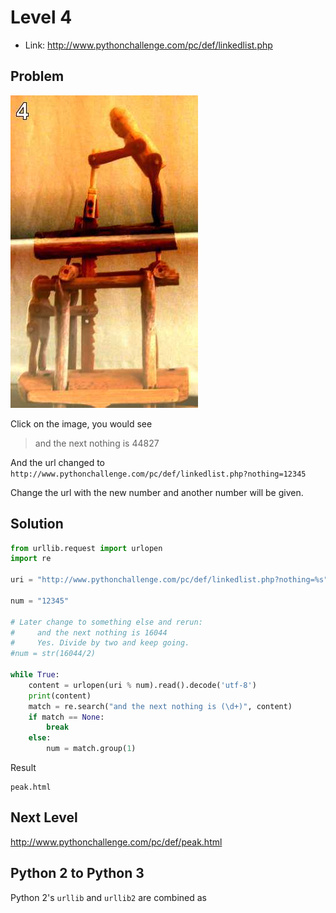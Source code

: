 # Level 4

- Link: http://www.pythonchallenge.com/pc/def/linkedlist.php

## Problem


![](images/chainsaw.jpg)

Click on the image, you would see


> and the next nothing is 44827
  
And the url changed to ``http://www.pythonchallenge.com/pc/def/linkedlist.php?nothing=12345``

Change the url with the new number and another number will be given.

## Solution


```python
from urllib.request import urlopen
import re

uri = "http://www.pythonchallenge.com/pc/def/linkedlist.php?nothing=%s"

num = "12345"

# Later change to something else and rerun:
#     and the next nothing is 16044
#     Yes. Divide by two and keep going.
#num = str(16044/2)

while True:
    content = urlopen(uri % num).read().decode('utf-8')
    print(content)
    match = re.search("and the next nothing is (\d+)", content)
    if match == None:
        break
    else:
        num = match.group(1)
```

Result

``` 
peak.html
```

## Next Level

http://www.pythonchallenge.com/pc/def/peak.html
 
## Python 2 to Python 3

Python 2's ``urllib`` and ``urllib2`` are combined as 

